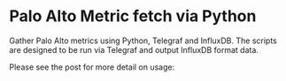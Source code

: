 # Palo Alto Metric fetch via Python
Gather Palo Alto metrics using Python, Telegraf and InfluxDB. The scripts are designed to be run via Telegraf and output InfluxDB format data.

Please see the post for more detail on usage:

